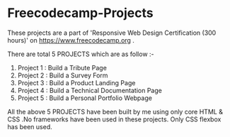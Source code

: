 # Freecodecamp-Projects
These projects are a part of 'Responsive Web Design Certification (300 hours)' on https://www.freecodecamp.org .

There are total 5 PROJECTS which are as follow :-
1. Project 1 : Build a Tribute Page
2. Project 2 : Build a Survey Form
3. Project 3 : Build a Product Landing Page
4. Project 4 : Build a Technical Documentation Page
5. Project 5 : Build a Personal Portfolio Webpage

All the above 5 PROJECTS have been built by me using only core HTML & CSS .No frameworks have been used in these projects. Only CSS flexbox has been used.
